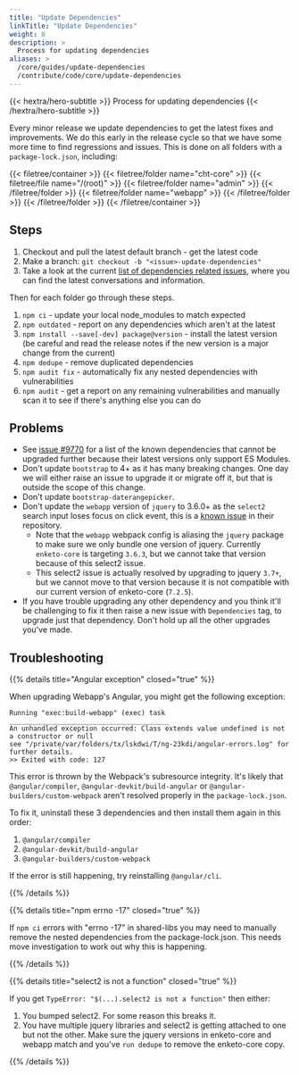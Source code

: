 ```yaml
---
title: "Update Dependencies"
linkTitle: "Update Dependencies"
weight: 8
description: >
  Process for updating dependencies
aliases: >
  /core/guides/update-dependencies
  /contribute/code/core/update-dependencies
---
```


{{< hextra/hero-subtitle >}}
  Process for updating dependencies
{{< /hextra/hero-subtitle >}}

Every minor release we update dependencies to get the latest fixes and improvements. We do this early in the release cycle so that we have some more time to find regressions and issues. This is done on all folders with a `package-lock.json`, including:

{{< filetree/container >}}
  {{< filetree/folder name="cht-core" >}}
    {{< filetree/file name="/(root)" >}}
    {{< filetree/folder name="admin" >}}
    {{< /filetree/folder >}}
    {{< filetree/folder name="webapp" >}}
    {{< /filetree/folder >}}
  {{< /filetree/folder >}}
{{< /filetree/container >}}

## Steps

1. Checkout and pull the latest default branch - get the latest code
2. Make a branch: `git checkout -b "<issue>-update-dependencies"`
3. Take a look at the current [list of dependencies related issues](https://github.com/medic/cht-core/issues?q=is%3Aopen+is%3Aissue+label%3ADependencies), where you can find the latest conversations and information. 

Then for each folder go through these steps.

1. `npm ci` - update your local node_modules to match expected
2. `npm outdated` - report on any dependencies which aren't at the latest
3. `npm install --save[-dev] package@version` - install the latest version (be careful and read the release notes if the new version is a major change from the current)
4. `npm dedupe` - remove duplicated dependencies
5. `npm audit fix` - automatically fix any nested dependencies with vulnerabilities
6. `npm audit` - get a report on any remaining vulnerabilities and manually scan it to see if there's anything else you can do

## Problems

- See [issue #9770](https://github.com/medic/cht-core/issues/9770) for a list of the known dependencies that cannot be upgraded further because their latest versions only support ES Modules.
- Don't update `bootstrap` to 4+ as it has many breaking changes. One day we will either raise an issue to upgrade it or migrate off it, but that is outside the scope of this change.
- Don't update `bootstrap-daterangepicker`.
- Don't update the `webapp` version of `jquery` to 3.6.0+ as the `select2` search input loses focus on click event, this is a [known issue](https://github.com/select2/select2/issues/5993) in their repository.
    - Note that the `webapp` webpack config is aliasing the `jquery` package to make sure we only bundle one version of jquery. Currently `enketo-core` is targeting `3.6.3`, but we cannot take that version because of this select2 issue.
    - This select2 issue is actually resolved by upgrading to jquery `3.7+`, but we cannot move to that version because it is not compatible with our current version of enketo-core (`7.2.5`).
- If you have trouble upgrading any other dependency and you think it'll be challenging to fix it then raise a new issue with `Dependencies` tag, to upgrade just that dependency. Don't hold up all the other upgrades you've made.

## Troubleshooting

{{% details title="Angular exception"  closed="true" %}}

When upgrading Webapp's Angular, you might get the following exception:
```
Running "exec:build-webapp" (exec) task
________________________________________
An unhandled exception occurred: Class extends value undefined is not a constructor or null
see "/private/var/folders/tx/lskdwi/T/ng-23kdi/angular-errors.log" for further details.
>> Exited with code: 127
```
This error is thrown by the Webpack's subresource integrity. It's likely that `@angular/compiler`, `@angular-devkit/build-angular` or `@angular-builders/custom-webpack` aren't resolved properly in the `package-lock.json`.

To fix it, uninstall these 3 dependencies and then install them again in this order:
1. `@angular/compiler`
2. `@angular-devkit/build-angular`
3. `@angular-builders/custom-webpack`

If the error is still happening, try reinstalling `@angular/cli`.

{{% /details %}}

{{% details title="npm errno -17" closed="true" %}}

If `npm ci` errors with "errno -17" in shared-libs you may need to manually remove the nested dependencies from the package-lock.json. This needs move investigation to work out why this is happening.

{{% /details %}}

{{% details title="select2 is not a function"  closed="true" %}}

If you get `TypeError: "$(...).select2 is not a function"` then either:
1. You bumped select2. For some reason this breaks it.
2. You have multiple jquery libraries and select2 is getting attached to one but not the other. Make sure the jquery versions in enketo-core and webapp match and you've `run dedupe` to remove the enketo-core copy.

{{% /details %}}
